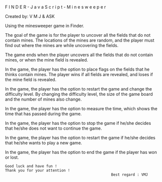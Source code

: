 F I N D E R - J a v a S c r i p t - M i n e s w e e p e r

Created by: V M J & ASK

Using the minesweeper game in Finder.

The goal of the game is for the player to uncover all the fields that do not contain
mines. The locations of the mines are random, and the player must find out where the mines are while uncovering the fields.

The game ends when the player uncovers all the fields that do not contain
mines, or when the mine field is revealed.

In the game, the player has the option to place flags on the fields that he thinks contain
mines. The player wins if
all fields are revealed, and loses if the mine field is revealed.

In the game, the player has the option to restart the game and change the difficulty
level. By changing the difficulty level, the size of the game board
and the number of mines also change.

In the game, the player has the option to measure the time, which shows the time that has passed during the game.

In the game, the player has the option to stop the game if he/she decides
that he/she does not want to continue the game.

In the game, the player has the option to restart the game if he/she decides
that he/she wants to play a new game.

In the game, the player has the option to end the game if the player
has won or lost.

    Good luck and have fun !
    Thank you for your attention !
                                                     Best regard : VMJ

                                                     
